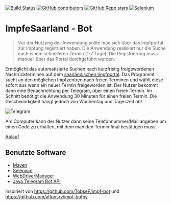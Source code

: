 [![Build Status](https://github.com/nimarion/impfensaarland-bot/workflows/Build/badge.svg?branch=main)](https://github.com/nimarion/impfensaarland-bot/actions)
[![GitHub contributors](https://img.shields.io/github/contributors/nimarion/impfensaarland-bot/.svg)](https://github.com/nimarion/impfensaarland-bot/graphs/contributors/)
[![GitHub Repo stars](https://img.shields.io/github/stars/nimarion/impfensaarland-bot?style=social)](https://github.com/nimarion/impfensaarland-bot/stargazers)
[![Selenium](https://img.shields.io/badge/Selenium-green.svg?style=flat&logo=Selenium&logoColor=white)](https://www.selenium.dev/)


# ImpfeSaarland - Bot

> Vor der Nutzung der Anwendung sollte man sich über das Impfportal zur Impfung registriert haben. Die Anwendung realisiert nur die Suche nach einem schnelleren Termin (1-7 Tage). Die Registrierung muss manuell über das Portal durchgeführt werden. 

Ermöglicht das automatisierte Suchen nach kurzfristig freigewordenen Nachrückterminen auf dem [saarländischen Impfportal](https://www.impfen-saarland.de/). Das Programmt sucht an den möglichen Impfzentren nach freien Terminen und wählt diese sofort aus wenn ein neuer Termin freigeworden ist. Der Nutzer bekommt dann eine Benachrichtung per Telegram, über einen freien Termin.
Im Schnitt benötigt die Anwendung 30 Minuten für einen freien Termin. Die Geschwindigkeit hängt jedoch von Wochentag und Tageszeit ab!

![Telegram](https://i.imgur.com/6EhRz0Q.png)

Am Computer kann der Nutzer dann seine Telefonnummer/Mail angeben um einen Code zu erhalten, mit dem man den Termin final bestätigen muss. 

[Ablauf](https://i.imgur.com/ZVTV4K4.png)

## Benutzte Software

- [Maven](https://maven.apache.org/)
- [Selenium](https://www.selenium.dev/)
- [WebDriverManager](https://github.com/bonigarcia/webdrivermanager)
- [Java Telegram Bot API](https://github.com/pengrad/java-telegram-bot-api)

Inspiriert von https://github.com/TobseF/impf-bot und https://github.com/alfonsrv/impf-botpy
